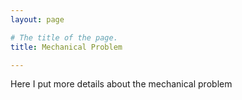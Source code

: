 ```yaml
---
layout: page

# The title of the page.
title: Mechanical Problem

---
```


Here I put more details about the mechanical problem
